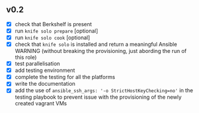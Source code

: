## v0.2
- [X] check that Berkshelf is present
- [X] run `knife solo prepare` [optional]
- [X] run `knife solo cook` [optional]
- [X] check that `knife solo` is installed and return a meaningful Ansible WARNING (without breaking the provisioning, just abording the run of this role)
- [X] test parallelisation
- [X] add testing environment
- [X] complete the testing for all the platforms
- [X] write the documentation
- [X] add the use of `ansible_ssh_args: '-o StrictHostKeyChecking=no'` in the testing playbook to prevent issue with the  provisioning of the newly created vagrant VMs

